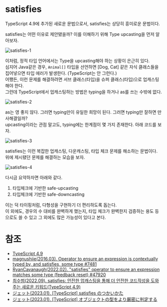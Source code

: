 # satisfies

TypeScript 4.9에 추가된 새로운 문법으로서, satisfies는 상당히 흥미로운 문법이다.  

satisfies는 어떤 이유로 제안됐을까? 이를 이해하기 위해 Type upcasting을 먼저 알아보자.

![satisfies-1](https://github.com/hamelln/typescript-textbook/assets/39308313/1b4926cf-430b-4d8d-a0be-ca1b12924a0b)

이처럼, 정적 타입 언어에서는 Type을 upcasting해야 하는 상황이 은근히 있다.  
심지어 Java같은 경우, `Animal[]` 타입을 선언하면 [Dog, Cat] 같은 자식 클래스들을 집어넣으면 타입 에러가 발생한다. (TypeScript는 안 그런다.)  
어쨌든, 이런 문제를 해결하려면 서브 클래스(타입)을 슈퍼 클래스(타입)으로 업캐스팅해야 한다.  
그런데 TypeScript에서 업캐스팅하는 방법은 typing을 하거나 as를 쓰는 수밖에 없다.  

![satisfies-2](https://github.com/hamelln/typescript-textbook/assets/39308313/ce8689f3-4169-4b72-abc0-785a5f2c1aeb)

as는 영 좋지 않다. 그러면 typing만이 유일한 희망이 된다. 그러면 typing만 잘하면 만사해결일까?  
upcasting이라는 관점 말고도, typing에는 한계점이 몇 가지 존재한다. 아래 코드를 보자.  

![satisfies-3](https://github.com/hamelln/typescript-textbook/assets/39308313/e0ec27c7-802d-4a15-981a-3194c23a4952)

satisfies는 이런 복잡한 업캐스팅, 다운캐스팅, 타입 체크 문제를 해소하는 문법이다. 위에 제시됐던 문제를 해결하는 모습을 보자.  

![satisfies-4](https://github.com/hamelln/typescript-textbook/assets/39308313/efb55e1c-8269-4c00-99a2-6c65dacccdad)

다시금 요약하자면 아래와 같다.

1. 타입체크에 기반한 safe-upcasting
2. 타입체크에 기반한 safe-downcasting

이는 덕 타이핑처럼, 다형성을 구현하기 더 편리하도록 돕는다.  
이 외에도, 경우의 수 대비를 완벽하게 했는지, 타입 체크가 완벽한지 검증하는 용도 등으로도 쓸 수 있고 그 외에도 많은 가능성이 있다고 본다.  

# 참조
- [TypeScript 4.9](https://www.typescriptlang.org/docs/handbook/release-notes/typescript-4-9.html)
- [magnushiie(2016.03). Operator to ensure an expression is contextually typed by, and satisfies, some type #7481](https://github.com/microsoft/TypeScript/issues/7481)
- [RyanCavanaugh(2022.02). "satisfies" operator to ensure an expression matches some type (feedback reset) #47920](https://github.com/microsoft/TypeScript/issues/47920)
- [최수범(2022.09). satisfies: 안전한 업캐스팅을 통해 더 안전한 코드작성을 도와주는 새로운 키워드(TypeScript 4.9)](https://engineering.ab180.co/stories/satisfies-safe-upcasting)
- [ジェット(2023.01). [TypeScript] satisfies のつかいかた](https://www.pg-fl.jp/program/tips/ts_satisfies.htm)
- [ジェット(2023.01). [TypeScript] オブジェクトの型をより厳密に判定する](https://www.pg-fl.jp/program/tips/ts_narrowobject.htm)
